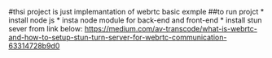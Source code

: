 #thsi project is just implemantation of webrtc basic exmple
##to run projct
    * install node js
    * insta node module for back-end and front-end
    * install stun sever from link below:
    https://medium.com/av-transcode/what-is-webrtc-and-how-to-setup-stun-turn-server-for-webrtc-communication-63314728b9d0
